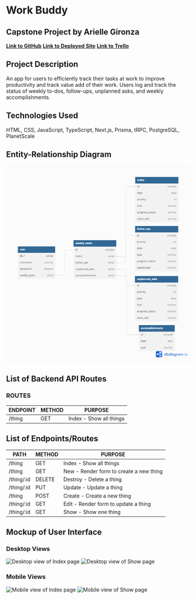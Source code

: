 # **Work Buddy**
## **Capstone Project by Arielle Gironza**

[**Link to GitHub**](https://github.com/akgironza/capstone-work-buddy)
[**Link to Deployed Site**]()
[**Link to Trello**](https://trello.com/b/H5RhqRA5/capstone-ga-seir)

## Project Description
An app for users to efficiently track their tasks at work to improve productivity and track value add of their work. Users log and track the status of weekly to-dos, follow-ups, unplanned asks, and weekly accomplishments. 

## Technologies Used
HTML, CSS, JavaScript, TypeScript, Next.js, Prisma, tRPC, PostgreSQL, PlanetScale

## Entity-Relationship Diagram
![Picture of ERD](/CAPSTONE-files/data_model_v2_ga-seir.png)

## List of Backend API Routes

### ROUTES
|ENDPOINT|METHOD|PURPOSE|
|--------|------|-------|
|/thing|GET|Index - Show all things|


## List of Endpoints/Routes
|PATH|METHOD|PURPOSE|
|--------|------|-------|
|/thing|GET|Index - Show all things|
|/thing|GET|New - Render form to create a new thing|
|/thing/:id|DELETE|Destroy - Delete a thing|
|/thing/:id|PUT|Update - Update a thing|
|/thing|POST|Create - Create a new thing|
|/thing/:id|GET|Edit - Render form to update a thing|
|/thing/:id|GET|Show - Show one thing|


## Mockup of User Interface
### **Desktop Views**
![Desktop view of Index page]()
![Desktop view of Show page]()

### **Mobile Views**
![Mobile view of Index page]()
![Mobile view of Show page]()